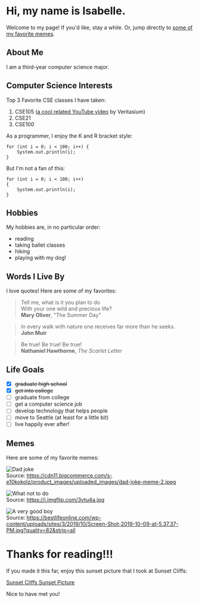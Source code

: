# Hi, my name is Isabelle.

Welcome to my page! If you'd like, stay a while. Or, jump directly to [some of my favorite memes](#memes).

## About Me
I am a third-year computer science major.

## Computer Science Interests
Top 3 Favorite CSE classes I have taken:
1. CSE105 ([a cool related YouTube video](https://www.youtube.com/watch?v=OxGsU8oIWjY) by Veritasium)
2. CSE21
3. CSE100

As a programmer, I enjoy the K and R bracket style:
```
for (int i = 0; i < 100; i++) {
    System.out.println(i);
}
```
But I'm not a fan of this:
```
for (int i = 0; i < 100; i++)
{
    System.out.println(i);
}
```

## Hobbies
My hobbies are, in no particular order:
- reading
- taking ballet classes
- hiking
- playing with my dog!

## Words I Live By
I love quotes! Here are some of my favorites:

> Tell me, what is it you plan to do  
> With your one wild and precious life?  
> **Mary Oliver**, "The Summer Day"

> In every walk with nature one receives far more than he seeks.  
> **John Muir**

> Be true! Be true! Be true!  
> **Nathaniel Hawthorne**, *The Scarlet Letter*

## Life Goals
- [x] ~~graduate high school~~
- [x] ~~get into college~~
- [ ] graduate from college
- [ ] get a computer science job
- [ ] develop technology that helps people
- [ ] move to Seattle (at least for a little bit)
- [ ] live happily ever after!

## Memes
Here are some of my favorite memes:

![Dad joke](https://cdn11.bigcommerce.com/s-e10kokolz/product_images/uploaded_images/dad-joke-meme-2.jpeg)  
Source: https://cdn11.bigcommerce.com/s-e10kokolz/product_images/uploaded_images/dad-joke-meme-2.jpeg  
  
   
![What not to do](https://i.imgflip.com/3vtu4a.jpg)  
Source: https://i.imgflip.com/3vtu4a.jpg  
  
    
![A very good boy](https://bestlifeonline.com/wp-content/uploads/sites/3/2019/10/Screen-Shot-2019-10-09-at-5.37.37-PM.jpg?quality=82&strip=all)  
Source: https://bestlifeonline.com/wp-content/uploads/sites/3/2019/10/Screen-Shot-2019-10-09-at-5.37.37-PM.jpg?quality=82&strip=all

# Thanks for reading!!!
If you made it this far, enjoy this sunset picture that I took at Sunset Cliffs:

[Sunset Cliffs Sunset Picture](/sunset_pic.png)

Nice to have met you!